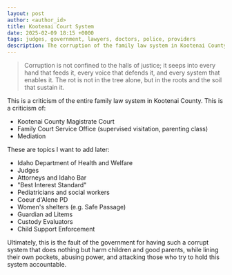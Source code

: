 ```yaml
---
layout: post
author: <author_id> 
title: Kootenai Court System
date: 2025-02-09 18:15 +0000
tags: judges, government, lawyers, doctors, police, providers
description: The corruption of the family law system in Kootenai County Idaho 
---
```

> Corruption is not confined to the halls of justice; it seeps into every hand that feeds it, every voice that defends it, and every system that enables it. The rot is not in the tree alone, but in the roots and the soil that sustain it.

This is a criticism of the entire family law system in Kootenai County. This is a criticism of:

- Kootenai County Magistrate Court
- Family Court Service Office (supervised visitation, parenting class)
- Mediation

These are topics I want to add later:

- Idaho Department of Health and Welfare
- Judges
- Attorneys and Idaho Bar
- "Best Interest Standard"
- Pediatricians and social workers
- Coeur d'Alene PD
- Women's shelters (e.g. Safe Passage)
- Guardian ad Litems
- Custody Evaluators
- Child Support Enforcement

Ultimately, this is the fault of the government for having such a corrupt system that does nothing but harm children and good parents, while lining their own pockets, abusing power, and attacking those who try to hold this system accountable.
